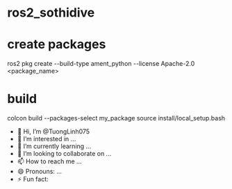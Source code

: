 # ros2_sothidive
# create packages
ros2 pkg create --build-type ament_python --license Apache-2.0 <package_name>
# build
colcon build --packages-select my_package
source install/local_setup.bash

- 👋 Hi, I’m @TuongLinh075
- 👀 I’m interested in ...
- 🌱 I’m currently learning ...
- 💞️ I’m looking to collaborate on ...
- 📫 How to reach me ...
- 😄 Pronouns: ...
- ⚡ Fun fact: 
